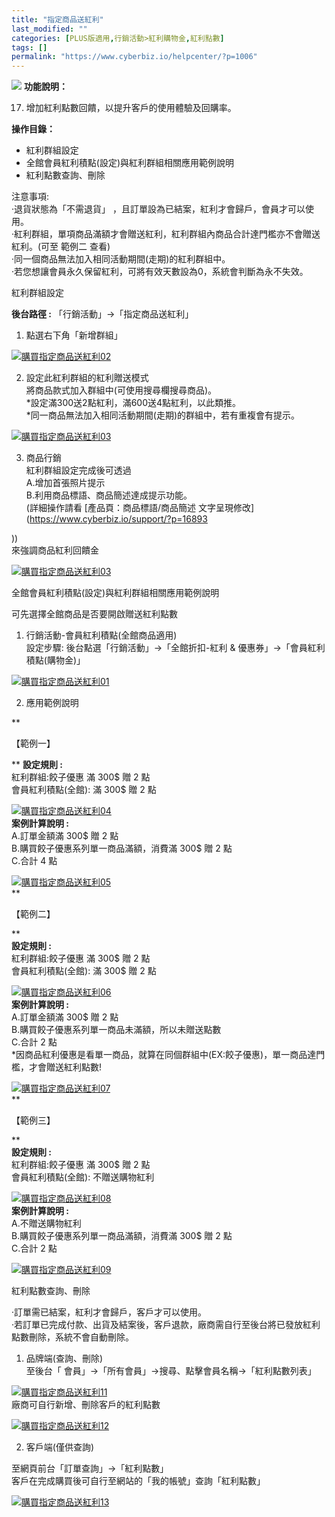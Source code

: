 ```yaml
---
title: "指定商品送紅利"
last_modified: ""
categories: [PLUS版適用,行銷活動>紅利購物金,紅利點數]
tags: []
permalink: "https://www.cyberbiz.io/helpcenter/?p=1006"
---
```


![](https://www.cyberbiz.io/helpcenter/wp-content/uploads/PLUS版3.png)
**功能說明：**  

17. 增加紅利點數回饋，以提升客戶的使用體驗及回購率。 

**操作目錄：**

* 紅利群組設定
* 全館會員紅利積點(設定)與紅利群組相關應用範例說明
* 紅利點數查詢、刪除

注意事項:  
·退貨狀態為「不需退貨」 ，且訂單設為已結案，紅利才會歸戶，會員才可以使用。  
·紅利群組，單項商品滿額才會贈送紅利，紅利群組內商品合計達門檻亦不會贈送紅利。(可至 範例二 查看)  
·同一個商品無法加入相同活動期間(走期)的紅利群組中。  
·若您想讓會員永久保留紅利，可將有效天數設為0，系統會判斷為永不失效。



紅利群組設定  

**後台路徑 :** 「行銷活動」→「指定商品送紅利」  



1. 點選右下角「新增群組」   

[![購買指定商品送紅利02](https://www.cyberbiz.io/support/wp-content/uploads/指定商品送紅利01.png)](https://www.cyberbiz.io/support/wp-content/uploads/指定商品送紅利01.png)



2. 設定此紅利群組的紅利贈送模式  
將商品款式加入群組中(可使用搜尋欄搜尋商品)。  
*設定滿300送2點紅利，滿600送4點紅利，以此類推。  
*同一商品無法加入相同活動期間(走期)的群組中，若有重複會有提示。   

[![購買指定商品送紅利03](https://www.cyberbiz.io/support/wp-content/uploads/指定商品送紅利02.png)](https://www.cyberbiz.io/support/wp-content/uploads/指定商品送紅利02.png)



3. 商品行銷  
紅利群組設定完成後可透過  
A.增加首張照片提示  
B.利用商品標語、商品簡述達成提示功能。  
(詳細操作請看 [產品頁：商品標語/商品簡述 文字呈現修改](https://www.cyberbiz.io/support/?p=16893

))  
來強調商品紅利回饋金  

[![購買指定商品送紅利03](https://www.cyberbiz.io/support/wp-content/uploads/2021/08/購買指定商品送紅利10.png)](https://www.cyberbiz.io/support/wp-content/uploads/2021/08/購買指定商品送紅利10.png)



全館會員紅利積點(設定)與紅利群組相關應用範例說明  

可先選擇全館商品是否要開啟贈送紅利點數

1. 行銷活動-會員紅利積點(全館商品適用)  
設定步驟: 後台點選「行銷活動」→「全館折扣-紅利 & 優惠券」→「會員紅利積點(購物金)」  

[![購買指定商品送紅利01](https://www.cyberbiz.io/support/wp-content/uploads/指定商品送紅利02.png)](https://www.cyberbiz.io/support/wp-content/uploads/指定商品送紅利02.png)



2. 應用範例說明

**

【範例一】

** **設定規則 :**  
紅利群組:餃子優惠 滿 300$ 贈 2 點  
會員紅利積點(全館): 滿 300$ 贈 2 點  

[![購買指定商品送紅利04](https://www.cyberbiz.io/support/wp-content/uploads/2021/08/購買指定商品送紅利04.png)](https://www.cyberbiz.io/support/wp-content/uploads/2021/08/購買指定商品送紅利04.png)  
**案例計算說明 :**  
A.訂單金額滿 300$ 贈 2 點  
B.購買餃子優惠系列單一商品滿額，消費滿 300$ 贈 2 點  
C.合計 4 點  

[![購買指定商品送紅利05](https://www.cyberbiz.io/support/wp-content/uploads/2021/08/購買指定商品送紅利05.png)](https://www.cyberbiz.io/support/wp-content/uploads/2021/08/購買指定商品送紅利05.png)  
**

【範例二】

**  
**設定規則 :**  
紅利群組:餃子優惠 滿 300$ 贈 2 點  
會員紅利積點(全館): 滿 300$ 贈 2 點  

[![購買指定商品送紅利06](https://www.cyberbiz.io/support/wp-content/uploads/2021/08/購買指定商品送紅利06.png)](https://www.cyberbiz.io/support/wp-content/uploads/2021/08/購買指定商品送紅利06.png)  
**案例計算說明 :**  
A.訂單金額滿 300$ 贈 2 點  
B.購買餃子優惠系列單一商品未滿額，所以未贈送點數  
C.合計 2 點  
*因商品紅利優惠是看單一商品，就算在同個群組中(EX:餃子優惠)，單一商品達門檻，才會贈送紅利點數!   

[![購買指定商品送紅利07](https://www.cyberbiz.io/support/wp-content/uploads/2021/08/購買指定商品送紅利07.png)](https://www.cyberbiz.io/support/wp-content/uploads/2021/08/購買指定商品送紅利07.png)  
**

【範例三】

**  
**設定規則 :**  
紅利群組:餃子優惠 滿 300$ 贈 2 點  
會員紅利積點(全館): 不贈送購物紅利  

[![購買指定商品送紅利08](https://www.cyberbiz.io/support/wp-content/uploads/2021/08/購買指定商品送紅利08.png)](https://www.cyberbiz.io/support/wp-content/uploads/2021/08/購買指定商品送紅利08.png)  
**案例計算說明 :**  
A.不贈送購物紅利  
B.購買餃子優惠系列單一商品滿額，消費滿 300$ 贈 2 點  
C.合計 2 點  


[![購買指定商品送紅利09](https://www.cyberbiz.io/support/wp-content/uploads/2021/08/購買指定商品送紅利09.png)](https://www.cyberbiz.io/support/wp-content/uploads/2021/08/購買指定商品送紅利09.png)  

紅利點數查詢、刪除  

·訂單需已結案，紅利才會歸戶，客戶才可以使用。  
·若訂單已完成付款、出貨及結案後，客戶退款，廠商需自行至後台將已發放紅利點數刪除，系統不會自動刪除。  


1. 品牌端(查詢、刪除)  
至後台「 會員」→「所有會員」→搜尋、點擊會員名稱→「紅利點數列表」  

[![購買指定商品送紅利11](https://www.cyberbiz.io/support/wp-content/uploads/指定商品送紅利04.png)](https://www.cyberbiz.io/support/wp-content/uploads/指定商品送紅利04.png)  
廠商可自行新增、刪除客戶的紅利點數  

[![購買指定商品送紅利12](https://www.cyberbiz.io/support/wp-content/uploads/指定商品送紅利05.png)](https://www.cyberbiz.io/support/wp-content/uploads/指定商品送紅利05.png)



2. 客戶端(僅供查詢)  

至網頁前台「訂單查詢」→「紅利點數」  
客戶在完成購買後可自行至網站的「我的帳號」查詢「紅利點數」  

[![購買指定商品送紅利13](https://www.cyberbiz.io/support/wp-content/uploads/2021/08/購買指定商品送紅利13.png)](https://www.cyberbiz.io/support/wp-content/uploads/2021/08/購買指定商品送紅利13.png)



